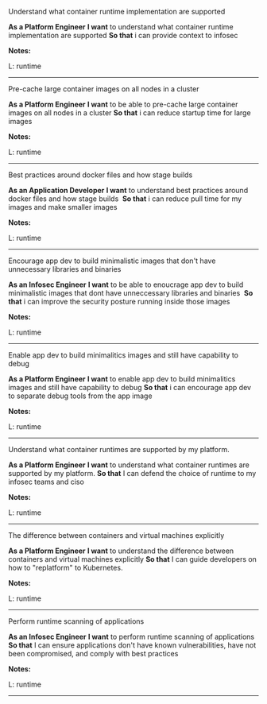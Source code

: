 Understand what container runtime implementation are supported 

**As a Platform Engineer**
**I want** to understand what container runtime implementation are supported 
**So that** i can provide context to infosec


**Notes:**

L: runtime

---

Pre-cache large container images on all nodes in a cluster 

**As a Platform Engineer**
**I want** to be able to pre-cache large container images on all nodes in a cluster 
**So that** i can reduce startup time for large images


**Notes:**

L: runtime

---

Best practices around  docker files and how stage builds  

**As an Application Developer**
**I want** to understand best practices around  docker files and how stage builds  
**So that** i can reduce pull time for my images and make smaller images


**Notes:**

L: runtime

---

Encourage app dev to build minimalistic images that don't have unnecessary libraries and binaries  

**As an Infosec Engineer**
**I want** to be able to enoucrage app dev to build minimalistic images that dont have unneccessary libraries and binaries  
**So that** i can improve the security posture running inside those images


**Notes:**

L: runtime

---

Enable app dev to build minimalitics images and still have capability to debug 

**As a Platform Engineer**
**I want** to enable app dev to build minimalitics images and still have capability to debug 
**So that** i can encourage app dev to separate debug tools from the app image


**Notes:**

L: runtime

---

Understand what container runtimes are supported by my platform. 

**As a Platform Engineer**
**I want** to understand what container runtimes are supported by my platform. 
**So that** I can defend the choice of runtime to my infosec teams and ciso


**Notes:**

L: runtime

---

The difference between containers and virtual machines explicitly 

**As a Platform Engineer**
**I want** to understand the difference between containers and virtual machines explicitly 
**So that** I can guide developers on how to "replatform" to Kubernetes.


**Notes:**

L: runtime

---

Perform runtime scanning of applications 

**As an Infosec Engineer**
**I want** to perform runtime scanning of applications 
**So that** I can ensure applications don't have known vulnerabilities, have not been compromised, and comply with best practices


**Notes:**

L: runtime

---

